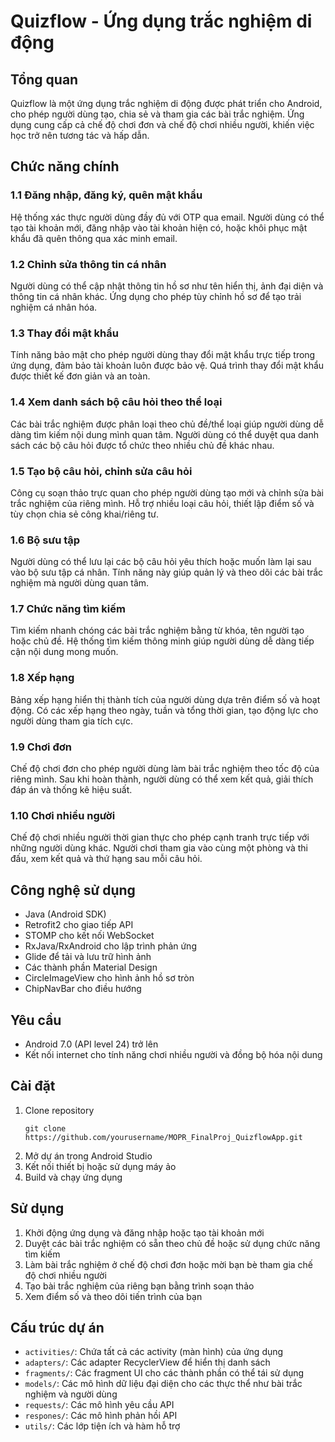 # Quizflow - Ứng dụng trắc nghiệm di động

## Tổng quan
Quizflow là một ứng dụng trắc nghiệm di động được phát triển cho Android, cho phép người dùng tạo, chia sẻ và tham gia các bài trắc nghiệm. Ứng dụng cung cấp cả chế độ chơi đơn và chế độ chơi nhiều người, khiến việc học trở nên tương tác và hấp dẫn.

## Chức năng chính
### 1.1 Đăng nhập, đăng ký, quên mật khẩu
Hệ thống xác thực người dùng đầy đủ với OTP qua email. Người dùng có thể tạo tài khoản mới, đăng nhập vào tài khoản hiện có, hoặc khôi phục mật khẩu đã quên thông qua xác minh email.

### 1.2 Chỉnh sửa thông tin cá nhân
Người dùng có thể cập nhật thông tin hồ sơ như tên hiển thị, ảnh đại diện và thông tin cá nhân khác. Ứng dụng cho phép tùy chỉnh hồ sơ để tạo trải nghiệm cá nhân hóa.

### 1.3 Thay đổi mật khẩu
Tính năng bảo mật cho phép người dùng thay đổi mật khẩu trực tiếp trong ứng dụng, đảm bảo tài khoản luôn được bảo vệ. Quá trình thay đổi mật khẩu được thiết kế đơn giản và an toàn.

### 1.4 Xem danh sách bộ câu hỏi theo thể loại
Các bài trắc nghiệm được phân loại theo chủ đề/thể loại giúp người dùng dễ dàng tìm kiếm nội dung mình quan tâm. Người dùng có thể duyệt qua danh sách các bộ câu hỏi được tổ chức theo nhiều chủ đề khác nhau.

### 1.5 Tạo bộ câu hỏi, chỉnh sửa câu hỏi
Công cụ soạn thảo trực quan cho phép người dùng tạo mới và chỉnh sửa bài trắc nghiệm của riêng mình. Hỗ trợ nhiều loại câu hỏi, thiết lập điểm số và tùy chọn chia sẻ công khai/riêng tư.

### 1.6 Bộ sưu tập
Người dùng có thể lưu lại các bộ câu hỏi yêu thích hoặc muốn làm lại sau vào bộ sưu tập cá nhân. Tính năng này giúp quản lý và theo dõi các bài trắc nghiệm mà người dùng quan tâm.

### 1.7 Chức năng tìm kiếm
Tìm kiếm nhanh chóng các bài trắc nghiệm bằng từ khóa, tên người tạo hoặc chủ đề. Hệ thống tìm kiếm thông minh giúp người dùng dễ dàng tiếp cận nội dung mong muốn.

### 1.8 Xếp hạng
Bảng xếp hạng hiển thị thành tích của người dùng dựa trên điểm số và hoạt động. Có các xếp hạng theo ngày, tuần và tổng thời gian, tạo động lực cho người dùng tham gia tích cực.

### 1.9 Chơi đơn
Chế độ chơi đơn cho phép người dùng làm bài trắc nghiệm theo tốc độ của riêng mình. Sau khi hoàn thành, người dùng có thể xem kết quả, giải thích đáp án và thống kê hiệu suất.

### 1.10 Chơi nhiều người
Chế độ chơi nhiều người thời gian thực cho phép cạnh tranh trực tiếp với những người dùng khác. Người chơi tham gia vào cùng một phòng và thi đấu, xem kết quả và thứ hạng sau mỗi câu hỏi.

## Công nghệ sử dụng
- Java (Android SDK)
- Retrofit2 cho giao tiếp API
- STOMP cho kết nối WebSocket
- RxJava/RxAndroid cho lập trình phản ứng
- Glide để tải và lưu trữ hình ảnh
- Các thành phần Material Design
- CircleImageView cho hình ảnh hồ sơ tròn
- ChipNavBar cho điều hướng

## Yêu cầu
- Android 7.0 (API level 24) trở lên
- Kết nối internet cho tính năng chơi nhiều người và đồng bộ hóa nội dung

## Cài đặt
1. Clone repository
   ```
   git clone https://github.com/yourusername/MOPR_FinalProj_QuizflowApp.git
   ```
2. Mở dự án trong Android Studio
3. Kết nối thiết bị hoặc sử dụng máy ảo
4. Build và chạy ứng dụng

## Sử dụng
1. Khởi động ứng dụng và đăng nhập hoặc tạo tài khoản mới
2. Duyệt các bài trắc nghiệm có sẵn theo chủ đề hoặc sử dụng chức năng tìm kiếm
3. Làm bài trắc nghiệm ở chế độ chơi đơn hoặc mời bạn bè tham gia chế độ chơi nhiều người
4. Tạo bài trắc nghiệm của riêng bạn bằng trình soạn thảo
5. Xem điểm số và theo dõi tiến trình của bạn

## Cấu trúc dự án
- `activities/`: Chứa tất cả các activity (màn hình) của ứng dụng
- `adapters/`: Các adapter RecyclerView để hiển thị danh sách
- `fragments/`: Các fragment UI cho các thành phần có thể tái sử dụng
- `models/`: Các mô hình dữ liệu đại diện cho các thực thể như bài trắc nghiệm và người dùng
- `requests/`: Các mô hình yêu cầu API
- `respones/`: Các mô hình phản hồi API
- `utils/`: Các lớp tiện ích và hàm hỗ trợ
